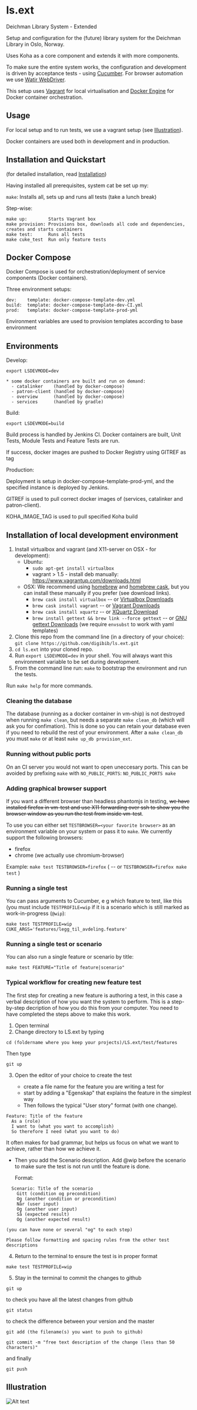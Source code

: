 ls.ext
======

Deichman Library System - Extended

Setup and configuration for the (future) library system for the Deichman
Library in Oslo, Norway.

Uses Koha as a core component and extends it with more components.

To make sure the entire system works, the configuration and development is
driven by acceptance tests - using [Cucumber](http://cukes.info/). For
browser automation we use [Watir WebDriver](http://watirwebdriver.com).

This setup uses [Vagrant](http://www.vagrantup.com/) for local virtualisation
and [Docker Engine](https://www.docker.com/docker-engine) for Docker container orchestration.


## Usage

For local setup and to run tests, we use a vagrant setup (see [Illustration](#illustration)).

Docker containers are used both in development and in production.

## Installation and Quickstart

(for detailed installation, read [Installation](#Installation))

Having installed all prerequisites, system cat be set up my:

`make`:     Installs all, sets up and runs all tests (take a lunch break)

Step-wise:

```
make up:        Starts Vagrant box
make provision: Provisions box, downloads all code and dependencies, creates and starts containers
make test:      Runs all tests
make cuke_test  Run only feature tests
```

## Docker Compose

Docker Compose is used for orchestration/deployment of service components (Docker containers).

Three environment setups:
```
dev:    template: docker-compose-template-dev.yml
build:  template: docker-compose-template-dev-CI.yml
prod:   template: docker-compose-template-prod-yml
```

Environment variables are used to provision templates according to base environment

## Environments

Develop:
```
export LSDEVMODE=dev

* some docker containers are built and run on demand:
  - catalinker    (handled by docker-compose)
  - patron-client (handled by docker-compose)
  - overview      (handled by docker-compose)
  - services      (handled by gradle)
```

Build:

`export LSDEVMODE=build`

Build process is handled by Jenkins CI.
Docker containers are built, Unit Tests, Module Tests and Feature Tests are run.

If success, docker images are pushed to Docker Registry using GITREF as tag

Production:

Deployment is setup in docker-compose-template-prod-yml, and the specified instance is deployed by Jenkins.

GITREF is used to pull correct docker images of (services, catalinker and patron-client).

KOHA_IMAGE_TAG is used to pull specified Koha build

## Installation of local development environment

1. Install virtualbox and vagrant (and X11-server on OSX - for development):
    - Ubuntu:
        * `sudo apt-get install virtualbox`
        * vagrant > 1.5 - install deb manually: https://www.vagrantup.com/downloads.html
    - OSX: We recommend using [homebrew](http://brew.sh/) and [homebrew cask](http://caskroom.io/), but you can install these manually if you prefer (see download links).
        * `brew cask install virtualbox` -- or [Virtualbox Downloads](https://www.virtualbox.org/wiki/Downloads)
        * `brew cask install vagrant` -- or [Vagrant Downloads](https://www.vagrantup.com/downloads)
        * `brew cask install xquartz` -- or [XQuartz Download](http://xquartz.macosforge.org/landing/)
        * `brew install gettext && brew link --force gettext` -- or [GNU gettext Downloads](http://ftp.gnu.org/pub/gnu/gettext/) (we require `envsubst` to work with yaml templates)
2. Clone this repo from the command line (in a directory of your choice):
   ```git clone https://github.com/digibib/ls.ext.git```
3. `cd ls.ext` into your cloned repo.
4. Run `export LSDEVMODE=dev` in your shell. You will always want this environment variable to be set during development.
5. From the command line run: `make` to bootstrap the environment and run the tests.

Run `make help` for more commands.

### Cleaning the database

The database (running as a docker container in vm-ship) is not destroyed when running `make clean`, but needs a separate `make clean_db` (which will ask you for confimation). This is done so you can retain your database even if you need to rebuild the rest of your environment. After a `make clean_db` you must `make` or at least `make up_db provision_ext`.

### Running without public ports

On an CI server you would not want to open uneccesary ports. This can be avoided by prefixing `make` with `NO_PUBLIC_PORTS`:
   `NO_PUBLIC_PORTS make`

### Adding graphical browser support

If you want a different browser than headless phantomjs in testing, ~~we have installed firefox in vm-test and use X11
forwarding over ssh to show you the browser window as you run the test from inside vm-test~~.

To use you can either set `TESTBROWSER=<your favorite browser>` as an environment variable on your system or pass it to `make`. We currently support the following browsers:
- firefox
- chrome (we actually use chromium-browser)

Example:
`make test TESTBROWSER=firefox`  (  -- or  `TESTBROWSER=firefox make test` )

### Running a single test

You can pass arguments to Cucumber, e g which feature to test, like this (you must include `TESTPROFILE=wip` if it is a scenario which is still marked as work-in-progress (`@wip`):

```
make test TESTPROFILE=wip CUKE_ARGS='features/legg_til_avdeling.feature'
```

### Running a single test or scenario

You can also run a single feature or scenario by title:

```
make test FEATURE="Title of feature|scenario"
```

### Typical workflow for creating new feature test

The first step for creating a new feature is authoring a test, in this case a verbal description of how you want the system to perform. This is a step-by-step decription of how you do this from your computer. You need to have completed the steps above to make this work.

1. Open terminal
2. Change directory to LS.ext by typing

```
cd (foldername where you keep your projects)/LS.ext/test/features
```
Then type

```
git up
```

3. Open the editor of your choice to create the test

   - create a file name for the feature you are writing a test for
   - start by adding a "Egenskap" that explains the feature in the simplest way
   - Then follows the typical "User story" format (with one change).

```
Feature: Title of the feature
  As a (role)
  I want to (what you want to accomplish)
  So therefore I need (what you want to do)
```

It often makes for bad grammar, but helps us focus on what we want to achieve, rather than how we achieve it.

  - Then you add the Scenario description. Add @wip before the scenario to make sure the test is not run until the feature is done.

    Format:

```
  Scenario: Title of the scenario
    Gitt (condition og precondition)
    Og (another condition or precondition)
    Når (user input)
    Og (another user input)
    Så (expected result)
    Og (another expected result)
```
    (you can have none or several "og" to each step)

    Please follow formatting and spacing rules from the other test descriptions

4. Return to the terminal to ensure the test is in proper format

```
make test TESTPROFILE=wip
```

5. Stay in the terminal to commit the changes to github

```
git up
```

to check you have all the latest changes from github

```
git status
```

to check the difference between your version and the master

```
git add (the filename(s) you want to push to github)
```

```
git commit -m "free text description of the change (less than 50 characters)"
```
and finally

```
git push
```

## Illustration
![Alt text](docker-compose/dev-stack.png?raw=true "Dev environment")
